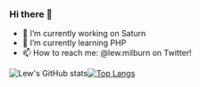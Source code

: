 ### Hi there 👋

- 🔭 I’m currently working on Saturn
- 🌱 I’m currently learning PHP
- 📫 How to reach me: @lew.milburn on Twitter!

![Lew's GitHub stats](https://github-readme-stats.vercel.app/api?username=lewmilburn&count_private=true)[![Top Langs](https://github-readme-stats.vercel.app/api/top-langs/?username=lewmilburn)](https://github.com/anuraghazra/github-readme-stats)
